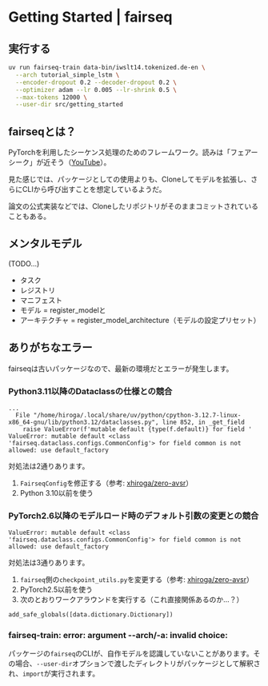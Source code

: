 # Getting Started | fairseq

## 実行する

```sh
uv run fairseq-train data-bin/iwslt14.tokenized.de-en \
  --arch tutorial_simple_lstm \
  --encoder-dropout 0.2 --decoder-dropout 0.2 \
  --optimizer adam --lr 0.005 --lr-shrink 0.5 \
  --max-tokens 12000 \
  --user-dir src/getting_started
```

## fairseqとは？

PyTorchを利用したシーケンス処理のためのフレームワーク。読みは「フェアーシーク」が近そう（[YouTube](https://www.youtube.com/watch?v=t6JjlNVuBUQ)）。

見た感じでは、パッケージとしての使用よりも、Cloneしてモデルを拡張し、さらにCLIから呼び出すことを想定しているようだ。

論文の公式実装などでは、Cloneしたリポジトリがそのままコミットされていることもある。

## メンタルモデル

(TODO...)

- タスク
- レジストリ
- マニフェスト
- モデル = register_modelと 
- アーキテクチャ = register_model_architecture（モデルの設定プリセット）

## ありがちなエラー

fairseqは古いパッケージなので、最新の環境だとエラーが発生します。

### Python3.11以降のDataclassの仕様との競合

```console
...
  File "/home/hiroga/.local/share/uv/python/cpython-3.12.7-linux-x86_64-gnu/lib/python3.12/dataclasses.py", line 852, in _get_field
    raise ValueError(f'mutable default {type(f.default)} for field '
ValueError: mutable default <class 'fairseq.dataclass.configs.CommonConfig'> for field common is not allowed: use default_factory
```

対処法は2通りあります。

1. `FairseqConfig`を修正する（参考: [xhiroga/zero-avsr](https://github.com/xhiroga/zero-avsr/blob/7609cf42c99c74a231a9c93615f42e1a2af547ff/fairseq/fairseq/dataclass/configs.py#L973)）
2. Python 3.10以前を使う

### PyTorch2.6以降のモデルロード時のデフォルト引数の変更との競合

```console
ValueError: mutable default <class 'fairseq.dataclass.configs.CommonConfig'> for field common is not allowed: use default_factory
```
対処法は3通りあります。

1. `fairseq`側の`checkpoint_utils.py`を変更する（参考: [xhiroga/zero-avsr](https://github.com/xhiroga/zero-avsr/blob/7609cf42c99c74a231a9c93615f42e1a2af547ff/fairseq/fairseq/checkpoint_utils.py#L305)）
2. PyTorch2.5以前を使う
3. 次のとおりワークアラウンドを実行する（これ直接関係あるのか...？）

```py
add_safe_globals([data.dictionary.Dictionary])
```

### fairseq-train: error: argument --arch/-a: invalid choice:

パッケージの`fairseq`のCLIが、自作モデルを認識していないことがあります。その場合、`--user-dir`オプションで渡したディレクトリがパッケージとして解釈され、`import`が実行されます。
